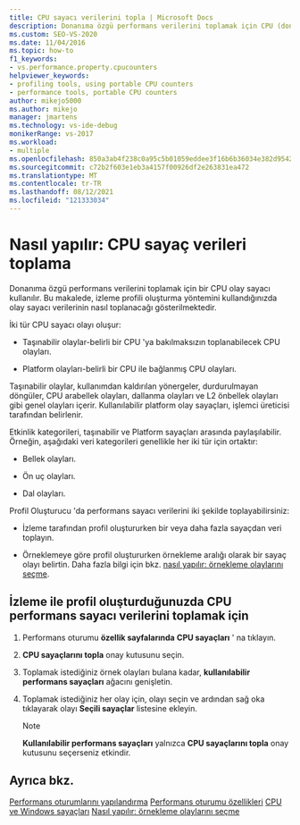```yaml
---
title: CPU sayacı verilerini topla | Microsoft Docs
description: Donanıma özgü performans verilerini toplamak için CPU (donanım) olay sayaçlarını nasıl kullanacağınızı öğrenin. Bu makalede çeşitli olay türleri listelenmektedir.
ms.custom: SEO-VS-2020
ms.date: 11/04/2016
ms.topic: how-to
f1_keywords:
- vs.performance.property.cpucounters
helpviewer_keywords:
- profiling tools, using portable CPU counters
- performance tools, portable CPU counters
author: mikejo5000
ms.author: mikejo
manager: jmartens
ms.technology: vs-ide-debug
monikerRange: vs-2017
ms.workload:
- multiple
ms.openlocfilehash: 850a3ab4f238c0a95c5b01059eddee3f16b6b36034e382d9542bdaa5a243e359
ms.sourcegitcommit: c72b2f603e1eb3a4157f00926df2e263831ea472
ms.translationtype: MT
ms.contentlocale: tr-TR
ms.lasthandoff: 08/12/2021
ms.locfileid: "121333034"
---
```

# <a name="how-to-collect-cpu-counter-data"></a>Nasıl yapılır: CPU sayaç verileri toplama

Donanıma özgü performans verilerini toplamak için bir CPU olay sayacı kullanılır. Bu makalede, izleme profili oluşturma yöntemini kullandığınızda olay sayacı verilerinin nasıl toplanacağı gösterilmektedir.

İki tür CPU sayacı olayı oluşur:

- Taşınabilir olaylar-belirli bir CPU 'ya bakılmaksızın toplanabilecek CPU olayları.

- Platform olayları-belirli bir CPU ile bağlanmış CPU olayları.

Taşınabilir olaylar, kullanımdan kaldırılan yönergeler, durdurulmayan döngüler, CPU arabellek olayları, dallanma olayları ve L2 önbellek olayları gibi genel olayları içerir. Kullanılabilir platform olay sayaçları, işlemci üreticisi tarafından belirlenir.

Etkinlik kategorileri, taşınabilir ve Platform sayaçları arasında paylaşılabilir. Örneğin, aşağıdaki veri kategorileri genellikle her iki tür için ortaktır:

- Bellek olayları.

- Ön uç olayları.

- Dal olayları.

Profil Oluşturucu 'da performans sayacı verilerini iki şekilde toplayabilirsiniz:

- İzleme tarafından profil oluştururken bir veya daha fazla sayaçdan veri toplayın.

- Örneklemeye göre profil oluştururken örnekleme aralığı olarak bir sayaç olayı belirtin. Daha fazla bilgi için bkz. [nasıl yapılır: örnekleme olaylarını seçme](../profiling/how-to-choose-sampling-events.md).

## <a name="to-collect-cpu-performance-counter-data-when-you-profile-by-instrumentation"></a>İzleme ile profil oluşturduğunuzda CPU performans sayacı verilerini toplamak için

1. Performans oturumu **özellik sayfalarında** **CPU sayaçları** ' na tıklayın.

2. **CPU sayaçlarını topla** onay kutusunu seçin.

3. Toplamak istediğiniz örnek olayları bulana kadar, **kullanılabilir performans sayaçları** ağacını genişletin.

4. Toplamak istediğiniz her olay için, olayı seçin ve ardından sağ oka tıklayarak olayı **Seçili sayaçlar** listesine ekleyin.

    > [!NOTE]
    > **Kullanılabilir performans sayaçları** yalnızca **CPU sayaçlarını topla** onay kutusunu seçerseniz etkindir.

## <a name="see-also"></a>Ayrıca bkz.

[Performans oturumlarını yapılandırma](../profiling/configuring-performance-sessions.md) 
 [Performans oturumu özellikleri](../profiling/performance-session-properties.md) 
 [CPU ve Windows sayaçları](../profiling/cpu-and-windows-counters.md) 
 [Nasıl yapılır: örnekleme olaylarını seçme](../profiling/how-to-choose-sampling-events.md)
